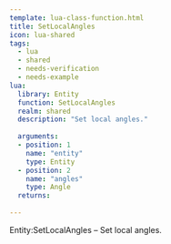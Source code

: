 ```yaml
---
template: lua-class-function.html
title: SetLocalAngles
icon: lua-shared
tags:
  - lua
  - shared
  - needs-verification
  - needs-example
lua:
  library: Entity
  function: SetLocalAngles
  realm: shared
  description: "Set local angles."
  
  arguments:
  - position: 1
    name: "entity"
    type: Entity
  - position: 2
    name: "angles"
    type: Angle
  returns:
    
---
```


<div class="lua__search__keywords">
Entity:SetLocalAngles &#x2013; Set local angles.
</div>
